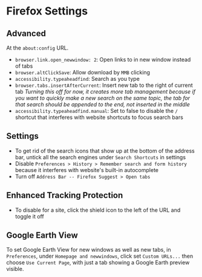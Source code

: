 # Firefox Settings

## Advanced

At the `about:config` URL.

- `browser.link.open_newwindow: 2`: Open links to in new window instead of tabs
- `browser.altClickSave`: Allow download by `MMB` clicking
- `accessibility.typeaheadfind`: Search as you type
- `browser.tabs.insertAfterCurrent`: Insert new tab to the right of current tab *Turning this off for now, it creates more tab management because if you want to quickly make a new search on the same topic, the tab for that search should be appended to the end, not inserted in the middle*
- `accessibility.typeaheadfind.manual`: Set to false to disable the `/` shortcut that interferes with website shortcuts to focus search bars

## Settings

- To get rid of the search icons that show up at the bottom of the address bar, untick all the search engines under `Search Shortcuts` in settings
- Disable `Preferences > History > Remember search and form history` because it interferes with website's built-in autocomplete
- Turn off `Address Bar -- Firefox Suggest > Open tabs`

## Enhanced Tracking Protection

- To disable for a site, click the shield icon to the left of the URL and toggle it off

## Google Earth View

To set Google Earth View for new windows as well as new tabs, in `Preferences`, under `Homepage and newwindows`, click set `Custom URLs...` then choose `Use Current Page`, with just a tab showing a Google Earth preview visible.

